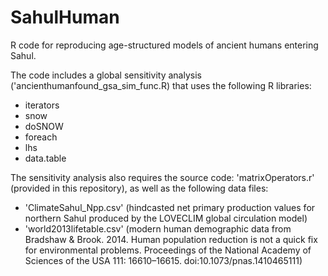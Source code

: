 # SahulHuman
R code for reproducing age-structured models of ancient humans entering Sahul.

The code includes a global sensitivity analysis ('ancienthumanfound_gsa_sim_func.R) that uses the following R libraries:

- iterators
- snow
- doSNOW
- foreach
- lhs
- data.table

The sensitivity analysis also requires the source code: 'matrixOperators.r' (provided in this repository), as well as the following data files:

- 'ClimateSahul_Npp.csv' (hindcasted net primary production values for northern Sahul produced by the LOVECLIM global circulation model)
- 'world2013lifetable.csv' (modern human demographic data from Bradshaw & Brook. 2014. Human population reduction is not a quick fix for environmental problems. Proceedings of the National Academy of Sciences of the USA 111: 16610–16615. doi:10.1073/pnas.1410465111)

